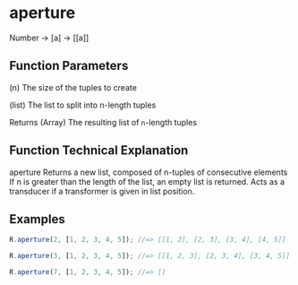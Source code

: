 # aperture

Number → [a] → [[a]]

## Function Parameters

(n)
The size of the tuples to create

(list)
The list to split into n-length tuples

Returns (Array) The resulting list of `n`-length tuples

## Function Technical Explanation

aperture Returns a new list, composed of n-tuples of consecutive elements If n is greater than the length of the list, an empty list is returned.
Acts as a transducer if a transformer is given in list position.

## Examples
```javascript
R.aperture(2, [1, 2, 3, 4, 5]); //=> [[1, 2], [2, 3], [3, 4], [4, 5]]

R.aperture(3, [1, 2, 3, 4, 5]); //=> [[1, 2, 3], [2, 3, 4], [3, 4, 5]]

R.aperture(7, [1, 2, 3, 4, 5]); //=> []
```
